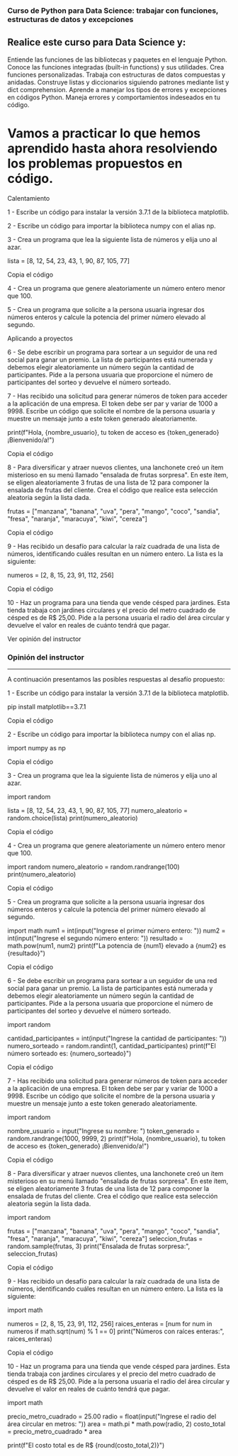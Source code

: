 ### Curso de Python para Data Science: trabajar con funciones, estructuras de datos y excepciones

## Realice este curso para Data Science y:
Entiende las funciones de las bibliotecas y paquetes en el lenguaje Python.
Conoce las funciones integradas (built-in functions) y sus utilidades.
Crea funciones personalizadas.
Trabaja con estructuras de datos compuestas y anidadas.
Construye listas y diccionarios siguiendo patrones mediante list y dict comprehension.
Aprende a manejar los tipos de errores y excepciones en códigos Python.
Maneja errores y comportamientos indeseados en tu código.

# Vamos a practicar lo que hemos aprendido hasta ahora resolviendo los problemas propuestos en código.

Calentamiento

1 - Escribe un código para instalar la versión 3.7.1 de la biblioteca matplotlib.

2 - Escribe un código para importar la biblioteca numpy con el alias np.

3 - Crea un programa que lea la siguiente lista de números y elija uno al azar.

lista = [8, 12, 54, 23, 43, 1, 90, 87, 105, 77]

Copia el código

4 - Crea un programa que genere aleatoriamente un número entero menor que 100.

5 - Crea un programa que solicite a la persona usuaria ingresar dos números enteros y calcule la potencia del primer número elevado al segundo.

Aplicando a proyectos

6 - Se debe escribir un programa para sortear a un seguidor de una red social para ganar un premio. La lista de participantes está numerada y debemos elegir aleatoriamente un número según la cantidad de participantes. Pide a la persona usuaria que proporcione el número de participantes del sorteo y devuelve el número sorteado.

7 - Has recibido una solicitud para generar números de token para acceder a la aplicación de una empresa. El token debe ser par y variar de 1000 a 9998. Escribe un código que solicite el nombre de la persona usuaria y muestre un mensaje junto a este token generado aleatoriamente.

print(f"Hola, {nombre_usuario}, tu token de acceso es {token_generado} ¡Bienvenido/a!")

Copia el código

8 - Para diversificar y atraer nuevos clientes, una lanchonete creó un ítem misterioso en su menú llamado "ensalada de frutas sorpresa". En este ítem, se eligen aleatoriamente 3 frutas de una lista de 12 para componer la ensalada de frutas del cliente. Crea el código que realice esta selección aleatoria según la lista dada.

frutas = ["manzana", "banana", "uva", "pera", "mango", "coco", "sandia", "fresa", "naranja", "maracuya", "kiwi", "cereza"]

Copia el código

9 - Has recibido un desafío para calcular la raíz cuadrada de una lista de números, identificando cuáles resultan en un número entero. La lista es la siguiente:

numeros = [2, 8, 15, 23, 91, 112, 256]

Copia el código

10 - Haz un programa para una tienda que vende césped para jardines. Esta tienda trabaja con jardines circulares y el precio del metro cuadrado de césped es de R$ 25,00. Pide a la persona usuaria el radio del área circular y devuelve el valor en reales de cuánto tendrá que pagar.

Ver opinión del instructor

### Opinión del instructor
--------------------------

A continuación presentamos las posibles respuestas al desafío propuesto:

1 - Escribe un código para instalar la versión 3.7.1 de la biblioteca matplotlib.

pip install matplotlib==3.7.1

Copia el código

2 - Escribe un código para importar la biblioteca numpy con el alias np.

import numpy as np

Copia el código

3 - Crea un programa que lea la siguiente lista de números y elija uno al azar.

import random

lista = [8, 12, 54, 23, 43, 1, 90, 87, 105, 77]
numero_aleatorio = random.choice(lista)
print(numero_aleatorio)

Copia el código

4 - Crea un programa que genere aleatoriamente un número entero menor que 100.

import random
numero_aleatorio = random.randrange(100)
print(numero_aleatorio)

Copia el código

5 - Crea un programa que solicite a la persona usuaria ingresar dos números enteros y calcule la potencia del primer número elevado al segundo.

import math
num1 = int(input("Ingrese el primer número entero: "))
num2 = int(input("Ingrese el segundo número entero: "))
resultado = math.pow(num1, num2)
print(f"La potencia de {num1} elevado a {num2} es {resultado}")

Copia el código

6 - Se debe escribir un programa para sortear a un seguidor de una red social para ganar un premio. La lista de participantes está numerada y debemos elegir aleatoriamente un número según la cantidad de participantes. Pide a la persona usuaria que proporcione el número de participantes del sorteo y devuelve el número sorteado.

import random

cantidad_participantes = int(input("Ingrese la cantidad de participantes: "))
numero_sorteado = random.randint(1, cantidad_participantes)
print(f"El número sorteado es: {numero_sorteado}")

Copia el código

7 - Has recibido una solicitud para generar números de token para acceder a la aplicación de una empresa. El token debe ser par y variar de 1000 a 9998. Escribe un código que solicite el nombre de la persona usuaria y muestre un mensaje junto a este token generado aleatoriamente.

import random

nombre_usuario = input("Ingrese su nombre: ")
token_generado = random.randrange(1000, 9999, 2)
print(f"Hola, {nombre_usuario}, tu token de acceso es {token_generado} ¡Bienvenido/a!")

Copia el código

8 - Para diversificar y atraer nuevos clientes, una lanchonete creó un ítem misterioso en su menú llamado "ensalada de frutas sorpresa". En este ítem, se eligen aleatoriamente 3 frutas de una lista de 12 para componer la ensalada de frutas del cliente. Crea el código que realice esta selección aleatoria según la lista dada.

import random

frutas = ["manzana", "banana", "uva", "pera", "mango", "coco", "sandia", "fresa", "naranja", "maracuya", "kiwi", "cereza"]
seleccion_frutas = random.sample(frutas, 3)
print("Ensalada de frutas sorpresa:", seleccion_frutas)

Copia el código

9 - Has recibido un desafío para calcular la raíz cuadrada de una lista de números, identificando cuáles resultan en un número entero. La lista es la siguiente:

import math

numeros = [2, 8, 15, 23, 91, 112, 256]
raices_enteras = [num for num in numeros if math.sqrt(num) % 1 == 0]
print("Números con raíces enteras:", raices_enteras)

Copia el código

10 - Haz un programa para una tienda que vende césped para jardines. Esta tienda trabaja con jardines circulares y el precio del metro cuadrado de césped es de R$ 25,00. Pide a la persona usuaria el radio del área circular y devuelve el valor en reales de cuánto tendrá que pagar.

import math

precio_metro_cuadrado = 25.00
radio = float(input("Ingrese el radio del área circular en metros: "))
area = math.pi * math.pow(radio, 2)
costo_total = precio_metro_cuadrado * area

print(f"El costo total es de R$ {round(costo_total,2)}")